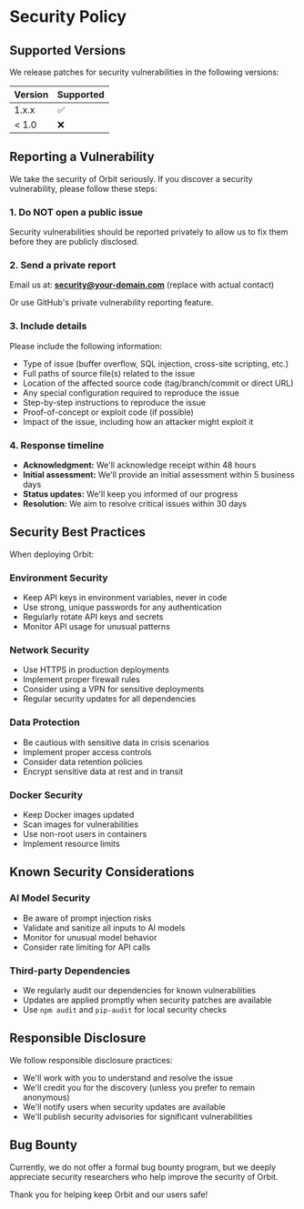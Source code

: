# Security Policy

## Supported Versions

We release patches for security vulnerabilities in the following versions:

| Version | Supported          |
| ------- | ------------------ |
| 1.x.x   | :white_check_mark: |
| < 1.0   | :x:                |

## Reporting a Vulnerability

We take the security of Orbit seriously. If you discover a security vulnerability, please follow these steps:

### 1. Do NOT open a public issue

Security vulnerabilities should be reported privately to allow us to fix them before they are publicly disclosed.

### 2. Send a private report

Email us at: **security@your-domain.com** (replace with actual contact)

Or use GitHub's private vulnerability reporting feature.

### 3. Include details

Please include the following information:
- Type of issue (buffer overflow, SQL injection, cross-site scripting, etc.)
- Full paths of source file(s) related to the issue
- Location of the affected source code (tag/branch/commit or direct URL)
- Any special configuration required to reproduce the issue
- Step-by-step instructions to reproduce the issue
- Proof-of-concept or exploit code (if possible)
- Impact of the issue, including how an attacker might exploit it

### 4. Response timeline

- **Acknowledgment:** We'll acknowledge receipt within 48 hours
- **Initial assessment:** We'll provide an initial assessment within 5 business days
- **Status updates:** We'll keep you informed of our progress
- **Resolution:** We aim to resolve critical issues within 30 days

## Security Best Practices

When deploying Orbit:

### Environment Security
- Keep API keys in environment variables, never in code
- Use strong, unique passwords for any authentication
- Regularly rotate API keys and secrets
- Monitor API usage for unusual patterns

### Network Security
- Use HTTPS in production deployments
- Implement proper firewall rules
- Consider using a VPN for sensitive deployments
- Regular security updates for all dependencies

### Data Protection
- Be cautious with sensitive data in crisis scenarios
- Implement proper access controls
- Consider data retention policies
- Encrypt sensitive data at rest and in transit

### Docker Security
- Keep Docker images updated
- Scan images for vulnerabilities
- Use non-root users in containers
- Implement resource limits

## Known Security Considerations

### AI Model Security
- Be aware of prompt injection risks
- Validate and sanitize all inputs to AI models
- Monitor for unusual model behavior
- Consider rate limiting for API calls

### Third-party Dependencies
- We regularly audit our dependencies for known vulnerabilities
- Updates are applied promptly when security patches are available
- Use `npm audit` and `pip-audit` for local security checks

## Responsible Disclosure

We follow responsible disclosure practices:
- We'll work with you to understand and resolve the issue
- We'll credit you for the discovery (unless you prefer to remain anonymous)
- We'll notify users when security updates are available
- We'll publish security advisories for significant vulnerabilities

## Bug Bounty

Currently, we do not offer a formal bug bounty program, but we deeply appreciate security researchers who help improve the security of Orbit.

Thank you for helping keep Orbit and our users safe! 